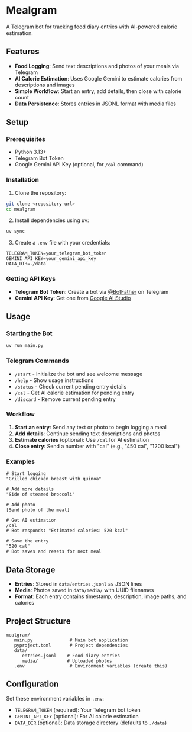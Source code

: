 # Mealgram

A Telegram bot for tracking food diary entries with AI-powered calorie estimation.

## Features

- **Food Logging**: Send text descriptions and photos of your meals via Telegram
- **AI Calorie Estimation**: Uses Google Gemini to estimate calories from descriptions and images
- **Simple Workflow**: Start an entry, add details, then close with calorie count
- **Data Persistence**: Stores entries in JSONL format with media files

## Setup

### Prerequisites

- Python 3.13+
- Telegram Bot Token
- Google Gemini API Key (optional, for `/cal` command)

### Installation

1. Clone the repository:
```bash
git clone <repository-url>
cd mealgram
```

2. Install dependencies using uv:
```bash
uv sync
```

3. Create a `.env` file with your credentials:
```env
TELEGRAM_TOKEN=your_telegram_bot_token
GEMINI_API_KEY=your_gemini_api_key
DATA_DIR=./data
```

### Getting API Keys

- **Telegram Bot Token**: Create a bot via [@BotFather](https://t.me/botfather) on Telegram
- **Gemini API Key**: Get one from [Google AI Studio](https://aistudio.google.com/)

## Usage

### Starting the Bot

```bash
uv run main.py
```

### Telegram Commands

- `/start` - Initialize the bot and see welcome message
- `/help` - Show usage instructions
- `/status` - Check current pending entry details
- `/cal` - Get AI calorie estimation for pending entry
- `/discard` - Remove current pending entry

### Workflow

1. **Start an entry**: Send any text or photo to begin logging a meal
2. **Add details**: Continue sending text descriptions and photos
3. **Estimate calories** (optional): Use `/cal` for AI estimation
4. **Close entry**: Send a number with "cal" (e.g., "450 cal", "1200 kcal")

### Examples

```
# Start logging
"Grilled chicken breast with quinoa"

# Add more details
"Side of steamed broccoli"

# Add photo
[Send photo of the meal]

# Get AI estimation
/cal
# Bot responds: "Estimated calories: 520 kcal"

# Save the entry
"520 cal"
# Bot saves and resets for next meal
```

## Data Storage

- **Entries**: Stored in `data/entries.jsonl` as JSON lines
- **Media**: Photos saved in `data/media/` with UUID filenames
- **Format**: Each entry contains timestamp, description, image paths, and calories

## Project Structure

```
mealgram/
   main.py              # Main bot application
   pyproject.toml       # Project dependencies
   data/
      entries.jsonl    # Food diary entries
      media/           # Uploaded photos
   .env                 # Environment variables (create this)
```

## Configuration

Set these environment variables in `.env`:

- `TELEGRAM_TOKEN` (required): Your Telegram bot token
- `GEMINI_API_KEY` (optional): For AI calorie estimation
- `DATA_DIR` (optional): Data storage directory (defaults to `./data`)